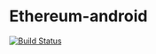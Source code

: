 # Ethereum-android

[![Build Status](https://travis-ci.org/sqli-nantes/ethereum-android.svg?branch=master)](https://travis-ci.org/sqli-nantes/ethereum-android)
